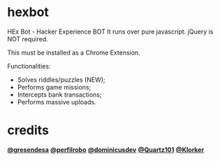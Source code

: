 # hexbot
HEx Bot - Hacker Experience BOT It runs over pure javascript. jQuery is NOT required.

This must be installed as a Chrome Extension.

Functionalities:
* Solves riddles/puzzles (NEW);
* Performs game missions;
* Intercepts bank transactions;
* Performs massive uploads.

# credits
[**@gresendesa**](https://github.com/gresendesa)
[**@perfilrobo**](https://github.com/perfilrobo)
[**@dominicusdev**](https://github.com/dominicusdev)
[**@Quartz101**](https://github.com/Quartz101)
[**@Klorker**](https://github.com/Klorker)


